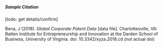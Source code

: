 
##### Sample Citation

[todo: get details/confirm]

Bena, J (2018). <em> Global Corporate Patent Data</em> [data file]. Charlottesville, VA: Batten Institute for Entrepreneurship and Innovation at the Darden School of Business, University of Virginia. doi: 10.3342/xyza.2018.cd (not actual doi)
